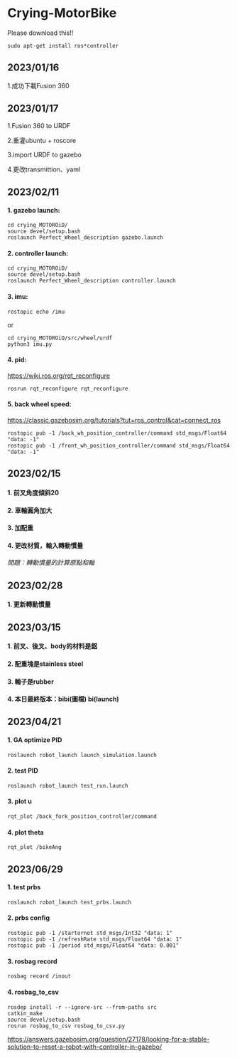 # Crying-MotorBike

Please download this!!

    sudo apt-get install ros*controller

## 2023/01/16
1.成功下載Fusion 360

## 2023/01/17 
1.Fusion 360 to URDF

2.重灌ubuntu + roscore

3.import URDF to gazebo

4.更改transmittion、yaml

## 2023/02/11 

#### 1. gazebo launch:

    cd crying_MOTOROiD/
    source devel/setup.bash
    roslaunch Perfect_Wheel_description gazebo.launch
    
#### 2. controller launch:

    cd crying_MOTOROiD/
    source devel/setup.bash
    roslaunch Perfect_Wheel_description controller.launch
    
#### 3. imu:

    rostopic echo /imu
    
or
    
    cd crying_MOTOROiD/src/wheel/urdf
    python3 imu.py
    
#### 4. pid:
https://wiki.ros.org/rqt_reconfigure

    rosrun rqt_reconfigure rqt_reconfigure
    
#### 5. back wheel speed:
https://classic.gazebosim.org/tutorials?tut=ros_control&cat=connect_ros

    rostopic pub -1 /back_wh_position_controller/command std_msgs/Float64 "data: -1"
    rostopic pub -1 /front_wh_position_controller/command std_msgs/Float64 "data: -1"

    
## 2023/02/15 

#### 1. 前叉角度傾斜20

#### 2. 車輪圓角加大

#### 3. 加配重

#### 4. 更改材質，輸入轉動慣量

*問題：轉動慣量的計算原點和軸*


## 2023/02/28

#### 1. 更新轉動慣量

## 2023/03/15

#### 1. 前叉、後叉、body的材料是鋁
#### 2. 配重塊是stainless steel
#### 3. 輪子是rubber
#### 4. 本日最終版本：bibi(圖檔) bi(launch)

## 2023/04/21
#### 1. GA optimize PID

    roslaunch robot_launch launch_simulation.launch 
    
#### 2. test PID

    roslaunch robot_launch test_run.launch 
    
#### 3. plot u

    rqt_plot /back_fork_position_controller/command  

#### 4. plot theta   

    rqt_plot /bikeAng

## 2023/06/29
#### 1. test prbs

    roslaunch robot_launch test_prbs.launch 

#### 2. prbs config

    rostopic pub -1 /startornot std_msgs/Int32 "data: 1"
    rostopic pub -1 /refreshRate std_msgs/Float64 "data: 1"
    rostopic pub -1 /period std_msgs/Float64 "data: 0.001"

#### 3. rosbag record

    rosbag record /inout
    
#### 4. rosbag_to_csv

    rosdep install -r --ignore-src --from-paths src
    catkin_make
    source devel/setup.bash
    rosrun rosbag_to_csv rosbag_to_csv.py
    

https://answers.gazebosim.org/question/27178/looking-for-a-stable-solution-to-reset-a-robot-with-controller-in-gazebo/
